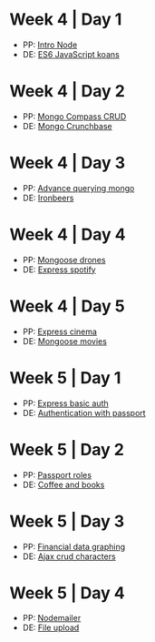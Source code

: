 # Week 4 | Day 1

- PP: [Intro Node](./lab-intro-node.md)
- DE: [ES6 JavaScript koans](./lab-es6-javascript-koans.md)

# Week 4 | Day 2

- PP: [Mongo Compass CRUD](./lab-mongo-compass-crud.md)
- DE: [Mongo Crunchbase](./lab-mongo-crunchbase.md)

# Week 4 | Day 3

- PP: [Advance querying mongo](./lab-advance-querying-mongo.md)
- DE: [Ironbeers](./lab-ironbeers.md)

# Week 4 | Day 4

- PP: [Mongoose drones](./lab-mongoose-drones.md)
- DE: [Express spotify](./lab-express-spotify.md)

# Week 4 | Day 5

- PP: [Express cinema](./lab-express-cinema.md)
- DE: [Mongoose movies](./lab-mongoose-movies.md)



# Week 5 | Day 1

- PP: [Express basic auth](./lab-express-basic-auth.md)
- DE: [Authentication with passport](./lab-authentication-with-passport.md)

# Week 5 | Day 2

- PP: [Passport roles](./lab-passport-roles.md)
- DE: [Coffee and books](./lab-coffee-and-books.md)

# Week 5 | Day 3

- PP: [Financial data graphing](./lab-financial-data-graphing.md)
- DE: [Ajax crud characters](./lab-ajax-crud-characters.md)

# Week 5 | Day 4

- PP: [Nodemailer](./lab-nodemailer.md)
- DE: [File upload](./lab-file-upload.md)
